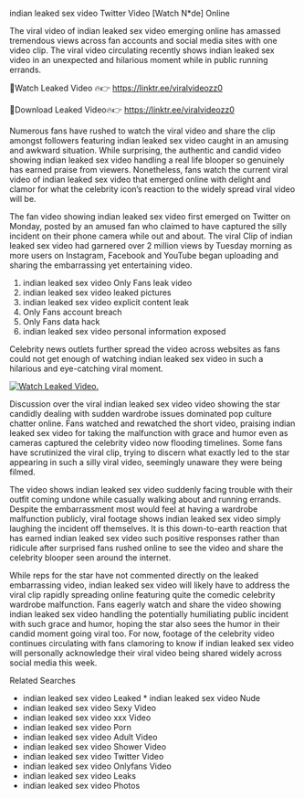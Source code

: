 ﻿indian leaked sex video Twitter Video [Watch N*de] Online

The viral video of ﻿indian leaked sex video emerging online has amassed tremendous views across fan accounts and social media sites with one video clip. The viral video circulating recently shows ﻿indian leaked sex video in an unexpected and hilarious moment while in public running errands. 

🔴Watch Leaked Video 🔥👉  https://linktr.ee/viralvideozz0 

🔴Download Leaked Video🔥👉  https://linktr.ee/viralvideozz0 

Numerous fans have rushed to watch the viral video and share the clip amongst followers featuring ﻿indian leaked sex video caught in an amusing and awkward situation. While surprising, the authentic and candid video showing ﻿indian leaked sex video handling a real life blooper so genuinely has earned praise from viewers. Nonetheless, fans watch the current viral video of ﻿indian leaked sex video that emerged online with delight and clamor for what the celebrity icon’s reaction to the widely spread viral video will be.

The fan video showing ﻿indian leaked sex video first emerged on Twitter on Monday, posted by an amused fan who claimed to have captured the silly incident on their phone camera while out and about. The viral Clip of ﻿indian leaked sex video had garnered over 2 million views by Tuesday morning as more users on Instagram, Facebook and YouTube began uploading and sharing the embarrassing yet entertaining video. 

1. ﻿indian leaked sex video Only Fans leak video
2. ﻿indian leaked sex video leaked pictures
3. ﻿indian leaked sex video explicit content leak
4. Only Fans account breach
5. Only Fans data hack
6. ﻿indian leaked sex video personal information exposed

Celebrity news outlets further spread the video across websites as fans could not get enough of watching ﻿indian leaked sex video in such a hilarious and eye-catching viral moment. 

[![Watch Leaked Video.](https://miro.medium.com/v2/resize:fit:828/format:webp/1*cilzJN44JGOrTw9NJCrNHA.gif "Watch Leaked Video")](https://linktr.ee/viralvideozz0)

Discussion over the viral ﻿indian leaked sex video video showing the star candidly dealing with sudden wardrobe issues dominated pop culture chatter online. Fans watched and rewatched the short video, praising ﻿indian leaked sex video for taking the malfunction with grace and humor even as cameras captured the celebrity video now flooding timelines. Some fans have scrutinized the viral clip, trying to discern what exactly led to the star appearing in such a silly viral video, seemingly unaware they were being filmed.

The video shows ﻿indian leaked sex video suddenly facing trouble with their outfit coming undone while casually walking about and running errands. Despite the embarrassment most would feel at having a wardrobe malfunction publicly, viral footage shows ﻿indian leaked sex video simply laughing the incident off themselves. It is this down-to-earth reaction that has earned ﻿indian leaked sex video such positive responses rather than ridicule after surprised fans rushed online to see the video and share the celebrity blooper seen around the internet.  

While reps for the star have not commented directly on the leaked embarrassing video, ﻿indian leaked sex video will likely have to address the viral clip rapidly spreading online featuring quite the comedic celebrity wardrobe malfunction. Fans eagerly watch and share the video showing ﻿indian leaked sex video handling the potentially humiliating public incident with such grace and humor, hoping the star also sees the humor in their candid moment going viral too. For now, footage of the celebrity video continues circulating with fans clamoring to know if ﻿indian leaked sex video will personally acknowledge their viral video being shared widely across social media this week.

Related Searches
* ﻿indian leaked sex video Leaked
﻿* indian leaked sex video Nude
* ﻿indian leaked sex video Sexy Video
* ﻿indian leaked sex video xxx Video
* ﻿indian leaked sex video Porn
* ﻿indian leaked sex video Adult Video
* ﻿indian leaked sex video Shower Video
* ﻿indian leaked sex video Twitter Video
* ﻿indian leaked sex video Onlyfans Video
* ﻿indian leaked sex video Leaks
* ﻿indian leaked sex video Photos